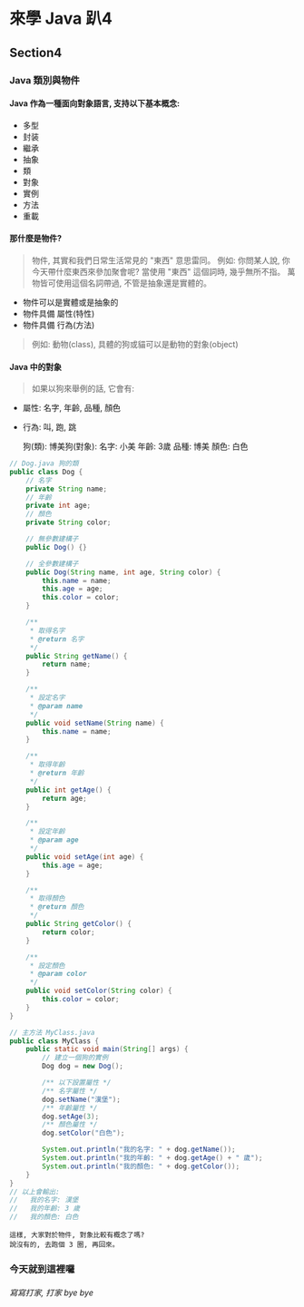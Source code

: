 # 來學 Java 趴4

## Section4

### Java 類別與物件

#### Java 作為一種面向對象語言, 支持以下基本概念:
* 多型
* 封装
* 繼承
* 抽象
* 類
* 對象
* 實例
* 方法
* 重載

#### 那什麼是物件?
> 物件, 其實和我們日常生活常見的 "東西" 意思雷同。
> 例如: 你問某人說, 你今天帶什麼東西來參加聚會呢?
> 當使用 "東西" 這個詞時, 幾乎無所不指。
> 萬物皆可使用這個名詞帶過, 不管是抽象還是實體的。

* 物件可以是實體或是抽象的
* 物件具備 屬性(特性)
* 物件具備 行為(方法)

> 例如: 動物(class), 具體的狗或貓可以是動物的對象(object)

#### Java 中的對象
> 如果以狗來舉例的話, 它會有:
* 屬性: 名字, 年齡, 品種, 顏色
* 行為: 叫, 跑, 跳

    狗(類):
        博美狗(對象):
            名字: 小美
            年齡: 3歲
            品種: 博美
            顏色: 白色

```java
// Dog.java 狗的類
public class Dog {
    // 名字
    private String name;
    // 年齡
    private int age;
    // 顏色
    private String color;

    // 無參數建構子
    public Dog() {}

    // 全參數建構子
    public Dog(String name, int age, String color) {
        this.name = name;
        this.age = age;
        this.color = color;
    }

    /**
     * 取得名字
     * @return 名字
     */
    public String getName() {
        return name;
    }

    /**
     * 設定名字
     * @param name
     */
    public void setName(String name) {
        this.name = name;
    }

    /**
     * 取得年齡
     * @return 年齡
     */
    public int getAge() {
        return age;
    }

    /**
     * 設定年齡
     * @param age
     */
    public void setAge(int age) {
        this.age = age;
    }

    /**
     * 取得顏色
     * @return 顏色
     */
    public String getColor() {
        return color;
    }

    /**
     * 設定顏色
     * @param color
     */
    public void setColor(String color) {
        this.color = color;
    }
}
```

```java
// 主方法 MyClass.java
public class MyClass {
    public static void main(String[] args) {
        // 建立一個狗的實例
        Dog dog = new Dog();

        /** 以下設置屬性 */
        /** 名字屬性 */
        dog.setName("漢堡");
        /** 年齡屬性 */
        dog.setAge(3);
        /** 顏色屬性 */
        dog.setColor("白色");

        System.out.println("我的名字: " + dog.getName());
        System.out.println("我的年齡: " + dog.getAge() + " 歲");
        System.out.println("我的顏色: " + dog.getColor());
    }
}
// 以上會輸出:
//   我的名字: 漢堡
//   我的年齡: 3 歲
//   我的顏色: 白色
```

    這樣, 大家對於物件, 對象比較有概念了嗎?
    說沒有的, 去跑個 3 圈, 再回來。

### 今天就到這裡囉
###### 寫寫打家, 打家 bye bye